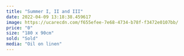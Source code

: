 ```yaml
---
title: "Summer I, II and III"
date: 2022-04-09 13:18:38.459617
image: https://ucarecdn.com/f655efee-7e68-4734-b78f-f3472e0107bb/
price: "0"
size: "180 x 90cm"
sold: "Sold"
media: "Oil on linen"
---
```


